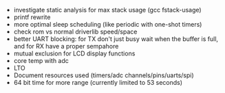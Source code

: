 -   investigate static analysis for max stack usage (gcc fstack-usage)
-   printf rewrite
-   more optimal sleep scheduling (like periodic with one-shot timers)
-   check rom vs normal driverlib speed/space
-   better UART blocking: for TX don't just busy wait when the buffer is full,
    and for RX have a proper sempahore
-   mutual exclusion for LCD display functions
-   core temp with adc
-   LTO
-   Document resources used (timers/adc channels/pins/uarts/spi)
-   64 bit time for more range (currently limited to 53 seconds)
